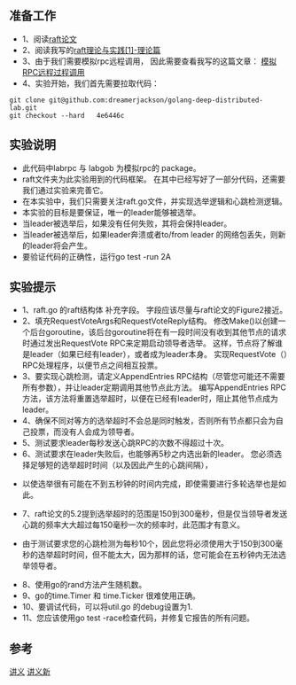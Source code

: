
## 准备工作
*  1、阅读[raft论文](http://nil.csail.mit.edu/6.824/2017/papers/raft-extended.pdf)
*  2、阅读我写的[raft理论与实践[1]-理论篇](https://dreamerjonson.com/2019/12/29/golang-110-lab-raft/)
*  3、由于我们需要模拟rpc远程调用， 因此需要查看我写的这篇文章： [模拟RPC远程过程调用](https://dreamerjonson.com/2019/12/25/golang-109-lab-simulate-rpc/)
*  4、实验开始，我们首先需要拉取代码：
```
git clone git@github.com:dreamerjackson/golang-deep-distributed-lab.git
git checkout --hard   4e6446c
```

## 实验说明
* 此代码中labrpc 与 labgob 为模拟rpc的 package。
* raft文件夹为此实验用到的代码框架。 在其中已经写好了一部分代码，还需要我们通过实验来完善它。
* 在本实验中，我们只需要关注raft.go文件，并实现选举逻辑和心跳检测逻辑。
* 本实验的目标是要保证，唯一的leader能够被选举。
* 当leader被选举后，如果没有任何失败，其将会保持leader。
* 当leader被选举后，如果leader奔溃或者to/from leader 的网络包丢失，则新的leader将会产生。
* 要验证代码的正确性，运行go test -run 2A

## 实验提示
* 1、raft.go 的raft结构体 补充字段。 字段应该尽量与raft论文的Figure2接近。
* 2、填充RequestVoteArgs和RequestVoteReply结构。 修改Make()以创建一个后台goroutine，该后台goroutine将在有一段时间没有收到其他节点的请求时通过发出RequestVote RPC来定期启动领导者选举。 这样，节点将了解谁是leader（如果已经有leader），或者成为leader本身。 实现RequestVote（）RPC处理程序，以便节点之间相互投票。
* 3、要实现心跳检测，请定义AppendEntries RPC结构（尽管您可能还不需要所有参数），并让leader定期调用其他节点此方法。 编写AppendEntries RPC方法，该方法将重置选举超时，以便在已经有leader时，阻止其他节点成为leader。
* 4、确保不同对等方的选举超时不会总是同时触发，否则所有节点都只会为自己投票，而没有人会成为领导者。
* 5、测试要求leader每秒发送心跳RPC的次数不得超过十次。
* 6、测试要求在leader失败后，也能够再5秒之内选出新的leader。 您必须选择足够短的选举超时时间（以及因此产生的心跳间隔），
 - 以使选举很有可能在不到五秒钟的时间内完成，即使需要进行多轮选举也是如此。
* 7、raft论文的5.2提到选举超时的范围是150到300毫秒，但是仅当领导者发送心跳的频率大大超过每150毫秒一次的频率时，此范围才有意义。
 - 由于测试要求您的心跳检测为每秒10个，因此您将必须使用大于150到300毫秒的选举超时时间，但不能太大，因为那样的话，您可能会在五秒钟内无法选举领导者。
* 8、使用go的rand方法产生随机数。
* 9、go的time.Timer 和 time.Ticker 很难使用正确。
* 10、要调试代码，可以将util.go 的debug设置为1.
* 11、您应该使用go test -race检查代码，并修复它报告的所有问题。

## 参考
[讲义](https://github.com/dreamerjackson/Distributed-Systems/blob/master/Lec05_Fault_Tolerance_Raft/l-raft.txt)
[讲义新](https://pdos.csail.mit.edu/6.824/notes/l-raft.txt)
